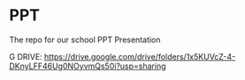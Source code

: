 # PPT
The repo for our school PPT Presentation

G DRIVE: https://drive.google.com/drive/folders/1x5KUVcZ-4-DKnyLFF46Ug0NOyvmQs50i?usp=sharing
